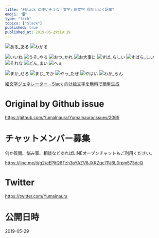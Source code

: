 ```yaml
---
title: "#Slack に使いそうな「文字」絵文字 保存しとく記事"
emoji: "🖥"
type: "tech"
topics: ["Slack"]
published: true
published_at: 2019-05-29t19:19
---
```


![ある_ある](https://user-images.githubusercontent.com/13635059/58540325-23ad9700-8234-11e9-8d61-3ef304635427.png)
![わかる](https://user-images.githubusercontent.com/13635059/58540341-26a88780-8234-11e9-8fca-f25197bb2097.png)

![いいね](https://user-images.githubusercontent.com/13635059/58540327-23ad9700-8234-11e9-83fa-d3d9e790fd49.png)
![うそ_やろ](https://user-images.githubusercontent.com/13635059/58540328-24462d80-8234-11e9-88c5-d823d66e5bf9.png)
![おつ_かれ](https://user-images.githubusercontent.com/13635059/58540329-24462d80-8234-11e9-96fc-0d7c2f61e64d.png)
![お大事に](https://user-images.githubusercontent.com/13635059/58540330-24462d80-8234-11e9-9a98-5a18b017528c.png)
![すば_らしい](https://user-images.githubusercontent.com/13635059/58540331-24dec400-8234-11e9-8a43-7ca874415e3b.png)
![すばら_しい](https://user-images.githubusercontent.com/13635059/58540332-24dec400-8234-11e9-9ea7-253cc6e28c0f.png)
![それな](https://user-images.githubusercontent.com/13635059/58540333-25775a80-8234-11e9-9e84-cba6a6f9d9ec.png)
![どん_まい](https://user-images.githubusercontent.com/13635059/58540334-25775a80-8234-11e9-9427-02e52f772a4d.png)
![へぇ](https://user-images.githubusercontent.com/13635059/58540335-260ff100-8234-11e9-883b-05daaad39ef6.png)

![まか_せろ](https://user-images.githubusercontent.com/13635059/58540336-260ff100-8234-11e9-8e0d-b73f7205bdff.png)
![まじ_でか](https://user-images.githubusercontent.com/13635059/58540337-260ff100-8234-11e9-8c40-902410f710da.png)
![やっ_たぜ](https://user-images.githubusercontent.com/13635059/58540338-260ff100-8234-11e9-933e-bc3c5d1e2b07.png)
![やばい](https://user-images.githubusercontent.com/13635059/58540339-26a88780-8234-11e9-93bb-1cf0e835fcdb.png)
![わか_らん](https://user-images.githubusercontent.com/13635059/58540340-26a88780-8234-11e9-8783-66bf8eb692ce.png)





[絵文字ジェネレーター - Slack 向け絵文字を無料で簡単生成](https://emoji-gen.ninja/#!/emoji?align=center&back_color=FFFFFF00&color=000000FF&font=notosans-mono-bold&public_fg=true&size_fixed=false&stretch=true&text=%E3%81%8A%E5%A4%A7%E4%BA%8B%E3%81%AB)

# Original by Github issue

https://github.com/YumaInaura/YumaInaura/issues/2069








<!-- Update From Qiita API -->

# チャットメンバー募集


何か質問、悩み事、相談などあればLINEオープンチャットもご利用ください。

https://line.me/ti/g2/eEPltQ6Tzh3pYAZV8JXKZqc7PJ6L0rpm573dcQ





# Twitter


https://twitter.com/YumaInaura


<!-- Update From Qiita API -->



# 公開日時

2019-05-29
